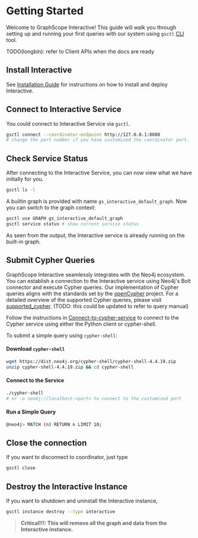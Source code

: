 # Getting Started

Welcome to GraphScope Interactive! This guide will walk you through setting up and running your first queries with our system using `gsctl` [CLI](TODO) tool.

TODO(longbin): refer to Client APIs when the docs are ready

## Install Interactive

See [Installation Guide](./installation.md) for instructions on how to install and deploy Interactive.


## Connect to Interactive Service

You could connect to Interactive Service via `gsctl`.

```bash
gsctl connect --coordinator-endpoint http://127.0.0.1:8080
# change the port number if you have customized the coordinator port.
```


## Check Service Status

After connecting to the Interactive Service, you can now view what we have initially for you.

```bash
gsctl ls -l
```

A builtin graph is provided with name `gs_interactive_default_graph`. Now you can switch to the graph context:

```bash
gsctl use GRAPH gs_interactive_default_graph
gsctl service status # show current service status
```

As seen from the output, the Interactive service is already running on the built-in graph.


## Submit Cypher Queries

GraphScope Interactive seamlessly integrates with the Neo4j ecosystem. You can establish a connection to the Interactive service using Neo4j's Bolt connector and execute Cypher queries. Our implementation of Cypher queries aligns with the standards set by the [openCypher](http://www.opencypher.org/) project. For a detailed overview of the supported Cypher queries, please visit [supported_cypher](https://graphscope.io/docs/latest/interactive_engine/neo4j/supported_cypher). (TODO: this could be updated to refer to query manual)

Follow the instructions in [Connect-to-cypher-service](../../interactive_engine/neo4j/cypher_sdk) to connect to the Cypher service using either the Python client or cypher-shell.

To submit a simple query using `cypher-shell`:

#### Download `cypher-shell`

```bash
wget https://dist.neo4j.org/cypher-shell/cypher-shell-4.4.19.zip
unzip cypher-shell-4.4.19.zip && cd cypher-shell
```

#### Connect to the Service

```bash
./cypher-shell
# or -a neo4j://localhost:<port> to connect to the customized port
```

#### Run a Simple Query

```bash
@neo4j> MATCH (n) RETURN n LIMIT 10;
```

## Close the connection

If you want to disconnect to coordinator, just type

```bash
gsctl close
```

## Destroy the Interactive Instance

If you want to shutdown and uninstall the Interactive instance,

```bash
gsctl instance destroy --type interactive
```

> **Critical!!!: This will remove all the graph and data from the Interactive instance.**
